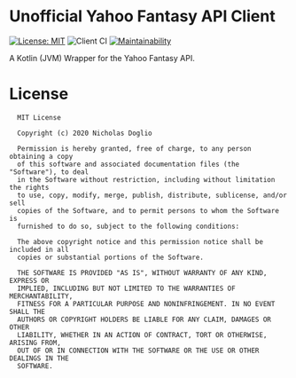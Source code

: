 # Unofficial Yahoo Fantasy API Client

[![License: MIT](https://img.shields.io/badge/License-MIT-yellow.svg)](LICENSE)
![Client CI](https://github.com/WhosNickDoglio/Yahoo-Fantasy-Client/workflows/Client%20CI/badge.svg)
[![Maintainability](https://api.codeclimate.com/v1/badges/90c4e5a96aec6b8f30eb/maintainability)](https://codeclimate.com/github/WhosNickDoglio/Yahoo-Fantasy-Client/maintainability)

A Kotlin (JVM) Wrapper for the Yahoo Fantasy API.

# License

      MIT License
      
      Copyright (c) 2020 Nicholas Doglio
      
      Permission is hereby granted, free of charge, to any person obtaining a copy
      of this software and associated documentation files (the "Software"), to deal
      in the Software without restriction, including without limitation the rights
      to use, copy, modify, merge, publish, distribute, sublicense, and/or sell
      copies of the Software, and to permit persons to whom the Software is
      furnished to do so, subject to the following conditions:
      
      The above copyright notice and this permission notice shall be included in all
      copies or substantial portions of the Software.
      
      THE SOFTWARE IS PROVIDED "AS IS", WITHOUT WARRANTY OF ANY KIND, EXPRESS OR
      IMPLIED, INCLUDING BUT NOT LIMITED TO THE WARRANTIES OF MERCHANTABILITY,
      FITNESS FOR A PARTICULAR PURPOSE AND NONINFRINGEMENT. IN NO EVENT SHALL THE
      AUTHORS OR COPYRIGHT HOLDERS BE LIABLE FOR ANY CLAIM, DAMAGES OR OTHER
      LIABILITY, WHETHER IN AN ACTION OF CONTRACT, TORT OR OTHERWISE, ARISING FROM,
      OUT OF OR IN CONNECTION WITH THE SOFTWARE OR THE USE OR OTHER DEALINGS IN THE
      SOFTWARE.